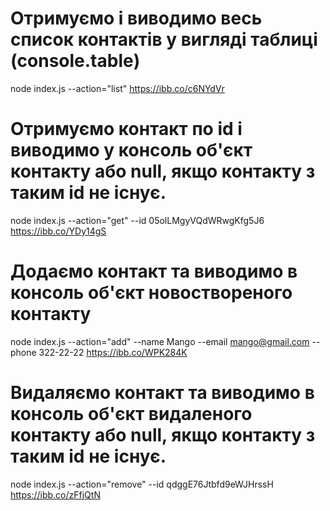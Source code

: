# Отримуємо і виводимо весь список контактів у вигляді таблиці (console.table)
node index.js --action="list"   https://ibb.co/c6NYdVr

# Отримуємо контакт по id і виводимо у консоль об'єкт контакту або null, якщо контакту з таким id не існує.
node index.js --action="get" --id 05olLMgyVQdWRwgKfg5J6   https://ibb.co/YDy14gS

# Додаємо контакт та виводимо в консоль об'єкт новоствореного контакту
node index.js --action="add" --name Mango --email mango@gmail.com --phone 322-22-22   https://ibb.co/WPK284K

# Видаляємо контакт та виводимо в консоль об'єкт видаленого контакту або null, якщо контакту з таким id не існує.
node index.js --action="remove" --id qdggE76Jtbfd9eWJHrssH   https://ibb.co/zFfjQtN


